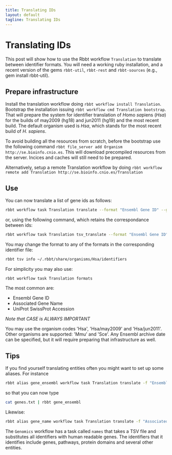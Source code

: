 ```yaml
---
title: Translating IDs
layout: default
tagline: Translating IDs
---
```


# Translating IDs

This post will show how to use the Rbbt workflow `Translation` to translate
between identifier formats.  You will need a working ruby installation, and a
recent version of the gems `rbbt-util`, `rbbt-rest` and `rbbt-sources` (e.g.,
gem install rbbt-util).

## Prepare infrastructure

Install the translation workflow doing `rbbt workflow install Translation`.
Bootstrap the installation issuing `rbbt workflow cmd Translation bootstrap`.
That will prepare the system for identifier translation of *H*omo *sa*piens
(*Hsa*) for the builds of may2009 (hg18) and jun2011 (hg19) and the most recent
build. The default organism used is *Hsa*, which stands for the most recent
build of *H. sapiens*.

To avoid building all the resources from scratch, before the bootstrap use
the following command
`rbbt file_server add Organism http://se.bioinfo.cnio.es`. This will download
precompiled resources from the server. Incices and caches will still need to be
prepared.

Alternatively, setup a remote Translation workflow by doing 
`rbbt workflow remote add Translation http://se.bioinfo.cnio.es/Translation`

## Use

You can now translate a list of gene ids as follows:

```bash
rbbt workflow task Translation translate --format "Ensembl Gene ID" --genes "TP53|MDM2"
```
or, using the following command, which retains the correspondance between ids:

```bash
rbbt workflow task Translation tsv_translate --format "Ensembl Gene ID" --genes "TP53|MDM2"
```

You may change the format to any of the formats in the corresponding identifier
file:

```bash
rbbt tsv info ~/.rbbt/share/organisms/Hsa/identifiers
```

For simplicity you may also use:

```bash
rbbt workflow task Translation formats 
```

The most common are:
 
  * Ensembl Gene ID
  * Associated Gene Name
  * UniProt SwissProt Accession

*Note that CASE is ALWAYS IMPORTANT*

You may use the organism codes 'Hsa', 'Hsa/may2009' and 'Hsa/jun2011'. Other
organisms are supported: 'Mmu' and 'Sce'. Any Ensembl archive date can be
specified, but it will require preparing that infrastructure as well.

## Tips

If you find yourself translating entities often you might want to set up some
aliases. For instance

```bash
rbbt alias gene_ensembl workflow task Translation translate -f "Ensembl Gene ID" -o Hsa -g -
```

so that you can now type

```bash
cat genes.txt | rbbt gene_ensembl
```
Likewise:

```bash
rbbt alias gene_name workflow task Translation translate -f "Associated Gene Name" -o Hsa -g -
```

The `Genomics` workflow has a task called `names` that takes a TSV file and
substitutes all identifiers with human readable genes. The identifiers that it
identifies include genes, pathways, protein domains and several other entities.
